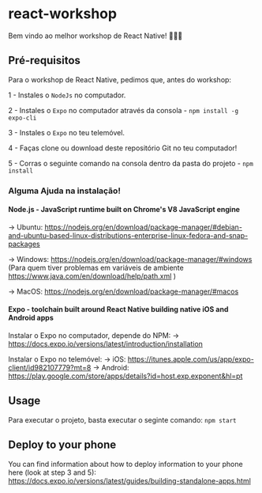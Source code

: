 # react-workshop
Bem vindo ao melhor workshop de React Native! 🚀🐍📱

## Pré-requisitos

Para o workshop de React Native, pedimos que, antes do workshop:

1 - Instales o `NodeJs` no computador.

2 - Instales o `Expo` no computador através da consola - ```npm install -g expo-cli```

3 - Instales o `Expo` no teu telemóvel.

4 - Faças clone ou download deste repositório Git no teu computador!

5 - Corras o seguinte comando na consola dentro da pasta do projeto - ```npm install```

### Alguma Ajuda na instalação!
#### Node.js - JavaScript runtime built on Chrome's V8 JavaScript engine

-> Ubuntu: https://nodejs.org/en/download/package-manager/#debian-and-ubuntu-based-linux-distributions-enterprise-linux-fedora-and-snap-packages

-> Windows: https://nodejs.org/en/download/package-manager/#windows
(Para quem tiver problemas em variáveis de ambiente https://www.java.com/en/download/help/path.xml )

-> MacOS: https://nodejs.org/en/download/package-manager/#macos

####  Expo - toolchain built around React Native building native iOS and Android apps
Instalar o Expo no computador, depende do NPM:
-> https://docs.expo.io/versions/latest/introduction/installation 

Instalar o Expo no telemóvel:
-> iOS: https://itunes.apple.com/us/app/expo-client/id982107779?mt=8
-> Android: https://play.google.com/store/apps/details?id=host.exp.exponent&hl=pt

## Usage
Para executar o projeto, basta executar o seginte comando: ```npm start```

## Deploy to your phone
You can find information about how to deploy information to your phone here (look at step 3 and 5): 
https://docs.expo.io/versions/latest/guides/building-standalone-apps.html